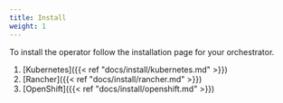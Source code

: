 ```yaml
---
title: Install
weight: 1
---
```


To install the operator follow the installation page for your orchestrator.

1. [Kubernetes]({{< ref "docs/install/kubernetes.md" >}})
1. [Rancher]({{< ref "docs/install/rancher.md" >}})
1. [OpenShift]({{< ref "docs/install/openshift.md" >}})
